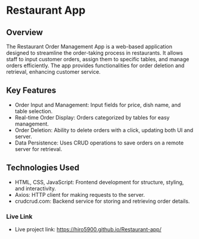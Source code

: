 # Restaurant App

## Overview
The Restaurant Order Management App is a web-based application designed to streamline the order-taking process in restaurants. It allows staff to input customer orders, assign them to specific tables, and manage orders efficiently. The app provides functionalities for order deletion and retrieval, enhancing customer service.

## Key Features
- Order Input and Management: Input fields for price, dish name, and table selection.
- Real-time Order Display: Orders categorized by tables for easy management.
- Order Deletion: Ability to delete orders with a click, updating both UI and server.
- Data Persistence: Uses CRUD operations to save orders on a remote server for retrieval.
## Technologies Used
- HTML, CSS, JavaScript: Frontend development for structure, styling, and interactivity.
- Axios: HTTP client for making requests to the server.
- crudcrud.com: Backend service for storing and retrieving order details.
### Live Link
- Live project link: https://hiro5900.github.io/Restaurant-app/
